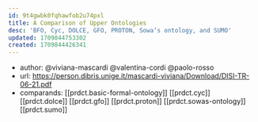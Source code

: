 ```yaml
---
id: 9t4gwbk0fqhawfob2u74pxl
title: A Comparison of Upper Ontologies
desc: 'BFO, Cyc, DOLCE, GFO, PROTON, Sowa’s ontology, and SUMO'
updated: 1709844753302
created: 1709844426341
---
```


- author: @viviana-mascardi @valentina-cordi @paolo-rosso
- url: https://person.dibris.unige.it/mascardi-viviana/Download/DISI-TR-06-21.pdf
- comparands: [[prdct.basic-formal-ontology]] [[prdct.cyc]] [[prdct.dolce]] [[prdct.gfo]] [[prdct.proton]] [[prdct.sowas-ontology]] [[prdct.sumo]]

